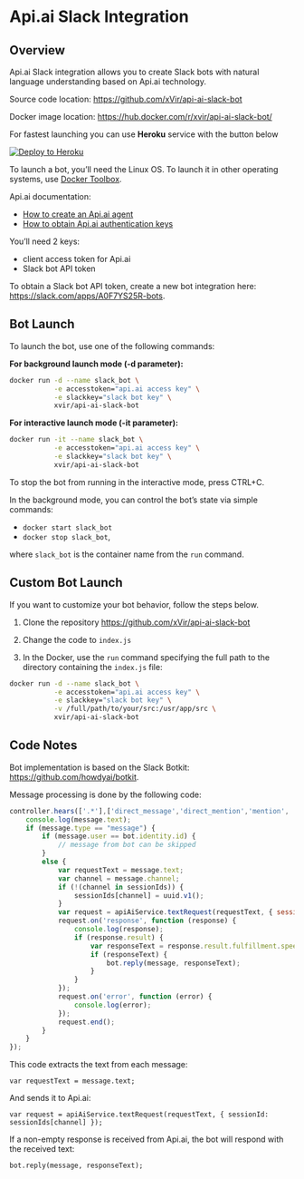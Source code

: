 # Api.ai Slack Integration

## Overview

Api.ai Slack integration allows you to create Slack bots with natural language understanding based on Api.ai technology.

Source code location: https://github.com/xVir/api-ai-slack-bot

Docker image location: https://hub.docker.com/r/xvir/api-ai-slack-bot/

For fastest launching you can use **Heroku** service with the button below

[![Deploy to Heroku](https://www.herokucdn.com/deploy/button.svg)](https://heroku.com/deploy)

To launch a bot, you’ll need the Linux OS. To launch it in other operating systems, use [Docker Toolbox](https://www.docker.com/products/docker-toolbox).

Api.ai documentation:

- [How to create an Api.ai agent](https://docs.api.ai/docs/get-started#step-1-create-agent)
- [How to obtain Api.ai authentication keys](https://docs.api.ai/docs/authentication)

You’ll need 2 keys:

- client access token for Api.ai
- Slack bot API token

To obtain a Slack bot API token, create a new bot integration here: https://slack.com/apps/A0F7YS25R-bots.

## Bot Launch

To launch the bot, use one of the following commands:

**For background launch mode (-d parameter):**

```sh
docker run -d --name slack_bot \
           -e accesstoken="api.ai access key" \
           -e slackkey="slack bot key" \
           xvir/api-ai-slack-bot
```

**For interactive launch mode (-it parameter):**

```sh
docker run -it --name slack_bot \
           -e accesstoken="api.ai access key" \
           -e slackkey="slack bot key" \
           xvir/api-ai-slack-bot
```

To stop the bot from running in the interactive mode, press CTRL+C.

In the background mode, you can control the bot’s state via simple commands:


- `docker start slack_bot`
- `docker stop slack_bot`,

where `slack_bot` is the container name from the `run` command.

## Custom Bot Launch

If you want to customize your bot behavior, follow the steps below.

1. Clone the repository https://github.com/xVir/api-ai-slack-bot 

2. Change the code to `index.js`

3. In the Docker, use the `run` command specifying the full path to the directory containing the `index.js` file:

```sh
docker run -d --name slack_bot \
           -e accesstoken="api.ai access key" \
           -e slackkey="slack bot key" \
           -v /full/path/to/your/src:/usr/app/src \
           xvir/api-ai-slack-bot
```

## Code Notes

Bot implementation is based on the Slack Botkit: https://github.com/howdyai/botkit.

Message processing is done by the following code:

```javascript
controller.hears(['.*'],['direct_message','direct_mention','mention', 'ambient'], function(bot,message) {
    console.log(message.text);
    if (message.type == "message") {
        if (message.user == bot.identity.id) {
            // message from bot can be skipped
        }
        else {
            var requestText = message.text;
            var channel = message.channel;
            if (!(channel in sessionIds)) {
                sessionIds[channel] = uuid.v1();
            }
            var request = apiAiService.textRequest(requestText, { sessionId: sessionIds[channel] });
            request.on('response', function (response) {
                console.log(response);
                if (response.result) {
                    var responseText = response.result.fulfillment.speech;
                    if (responseText) {
                        bot.reply(message, responseText);
                    }
                }
            });
            request.on('error', function (error) {
                console.log(error);
            });
            request.end();
        }
    }
});
```

This code extracts the text from each message:

`var requestText = message.text;`

And sends it to Api.ai:

`var request = apiAiService.textRequest(requestText, { sessionId: sessionIds[channel] });`

If a non-empty response is received from Api.ai, the bot will respond with the received text:

`bot.reply(message, responseText);`

